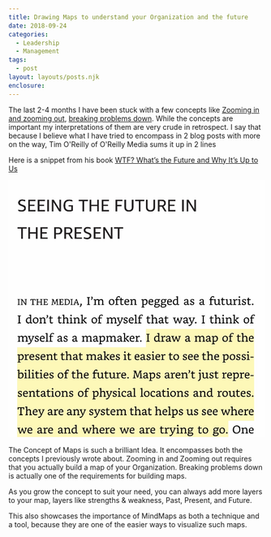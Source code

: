 ```yaml
---
title: Drawing Maps to understand your Organization and the future
date: 2018-09-24
categories: 
  - Leadership 
  - Management 
tags: 
  - post
layout: layouts/posts.njk
enclosure:
---
```


The last 2-4 months I have been stuck with a few concepts like [Zooming in and zooming out](https://ravivyas.com/2018/07/17/zooming-in-and-zooming-out/), [breaking problems down](https://ravivyas.com/2018/08/31/breaking-problems-down/). While the concepts are important my interpretations of them are very crude in retrospect. I say that because I believe what I have tried to encompass in 2 blog posts with more on the way, Tim O'Reilly of O'Reilly Media sums it up in 2 lines

Here is a snippet from his book [WTF? What’s the Future and Why It’s Up to Us](https://www.oreilly.com/tim/wtf-book.html)

![Making Maps](images/img_0849.jpg)

The Concept of Maps is such a brilliant Idea. It encompasses both the concepts I previously wrote about. Zooming in and Zooming out requires that you actually build a map of your Organization. Breaking problems down is actually one of the requirements for building maps.

As you grow the concept to suit your need, you can always add more layers to your map, layers like strengths & weakness, Past, Present, and Future.

This also showcases the importance of MindMaps as both a technique and a tool, because they are one of the easier ways to visualize such maps.
